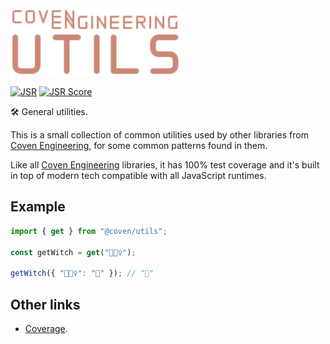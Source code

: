 <img alt="Coven Engineering Utils logo" src="https://raw.githubusercontent.com/covenengineering/libraries/main/@coven/utils/logo.svg" height="108" />

[![JSR](https://jsr.io/badges/@coven/utils)](https://jsr.io/@coven/utils)
[![JSR Score](https://jsr.io/badges/@coven/utils/score)](https://jsr.io/@coven/utils/score)

🛠️ General utilities.

This is a small collection of common utilities used by other libraries from
[Coven Engineering](https://coven.engineering), for some common patterns found
in them.

Like all [Coven Engineering](https://coven.engineering) libraries, it has 100%
test coverage and it's built in top of modern tech compatible with all
JavaScript runtimes.

## Example

```typescript
import { get } from "@coven/utils";

const getWitch = get("🧙🏻‍♀️");

getWitch({ "🧙🏻‍♀️": "🎃" }); // "🎃"
```

## Other links

- [Coverage](https://coveralls.io/github/covenengineering/libraries).

